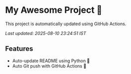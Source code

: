 # My Awesome Project 🚀

This project is automatically updated using GitHub Actions.

_Last updated: 2025-08-10 23:24:51 IST_

## Features
- Auto-update README using Python 🐍
- Auto Git push with GitHub Actions 🤖

